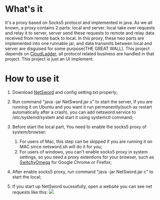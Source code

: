 # What's it
  It's a proxy based on Socks5 protocol and implemented in java. As we all known, a proxy contains 2 parts: local and server. local take over requests and relay it to server, server send these requests to remote and relay data received from remote back to local. In this proxy, these two parts are implemented into one runnable jar, and data transmits between local and server are disguised for some purpose(THE GREAT WALL). This project depends on [CloudLadder](https://github.com/SummerOak/CloudLadder), all protocol related business are handled in that project. This project is just an UI implement.
  
# How to use it

  1. Download [NetSword](https://github.com/SummerOak/NetSword/releases/download/v1.0/NetSword.zip) and config setting.txt properly;
  2. Run command "java -jar NetSword.jar s" to start the server, If you are running it on Ubuntu and you want it run permanently(such as restart automatically after a crash), you can add netsword.service to /etc/systemd/system and start it using systemctl command;
  3. Before start the local part, You need to enable the socks5 proxy of system/browser: 
  
      1) For users of Mac, this step can be skipped if you are running it on MAC since netsword.sh will do it for you; 
      2) For users of windows, you can't enable socks5 proxy in system settings, so you need a proxy extentions for your browser, such as [SwitchyOmega](https://github.com/FelisCatus/SwitchyOmega) for Google Chrome or Firefox; 
      
  4. After enable socks5 proxy, run command "java -jar NetSword.jar c" to start the local;
  5. If you start up NetSword sucessfully, open a website you can see net requests like this:
  ![](https://github.com/SummerOak/NetSword/blob/master/local.png?raw=true)
